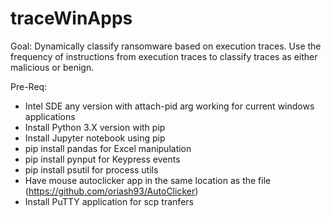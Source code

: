 # traceWinApps

Goal:
Dynamically classify ransomware based on execution traces.
Use the frequency of instructions from execution traces to classify traces as either malicious or benign.

Pre-Req:
- Intel SDE any version with attach-pid arg working for current windows applications
- Install Python 3.X version with pip
- Install Jupyter notebook using pip
- pip install pandas for Excel manipulation
- pip install pynput for Keypress events
- pip install psutil for process utils
- Have mouse autoclicker app in the same location as the file (https://github.com/oriash93/AutoClicker)
- Install PuTTY application for scp tranfers
